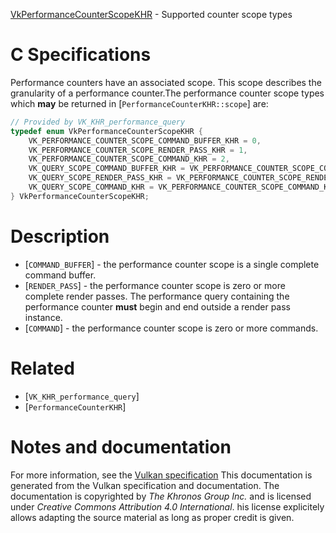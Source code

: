 [VkPerformanceCounterScopeKHR](https://www.khronos.org/registry/vulkan/specs/1.3-extensions/man/html/VkPerformanceCounterScopeKHR.html) - Supported counter scope types

# C Specifications
Performance counters have an associated scope.
This scope describes the granularity of a performance counter.The performance counter scope types which  **may**  be returned in
[`PerformanceCounterKHR::scope`] are:
```c
// Provided by VK_KHR_performance_query
typedef enum VkPerformanceCounterScopeKHR {
    VK_PERFORMANCE_COUNTER_SCOPE_COMMAND_BUFFER_KHR = 0,
    VK_PERFORMANCE_COUNTER_SCOPE_RENDER_PASS_KHR = 1,
    VK_PERFORMANCE_COUNTER_SCOPE_COMMAND_KHR = 2,
    VK_QUERY_SCOPE_COMMAND_BUFFER_KHR = VK_PERFORMANCE_COUNTER_SCOPE_COMMAND_BUFFER_KHR,
    VK_QUERY_SCOPE_RENDER_PASS_KHR = VK_PERFORMANCE_COUNTER_SCOPE_RENDER_PASS_KHR,
    VK_QUERY_SCOPE_COMMAND_KHR = VK_PERFORMANCE_COUNTER_SCOPE_COMMAND_KHR,
} VkPerformanceCounterScopeKHR;
```

# Description
- [`COMMAND_BUFFER`] - the performance counter scope is a single complete command buffer.
- [`RENDER_PASS`] - the performance counter scope is zero or more complete render passes. The performance query containing the performance counter  **must**  begin and end outside a render pass instance.
- [`COMMAND`] - the performance counter scope is zero or more commands.

# Related
- [`VK_KHR_performance_query`]
- [`PerformanceCounterKHR`]

# Notes and documentation
For more information, see the [Vulkan specification](https://www.khronos.org/registry/vulkan/specs/1.3-extensions/html/vkspec.html)
This documentation is generated from the Vulkan specification and documentation.
The documentation is copyrighted by *The Khronos Group Inc.* and is licensed under *Creative Commons Attribution 4.0 International*.
his license explicitely allows adapting the source material as long as proper credit is given.
        